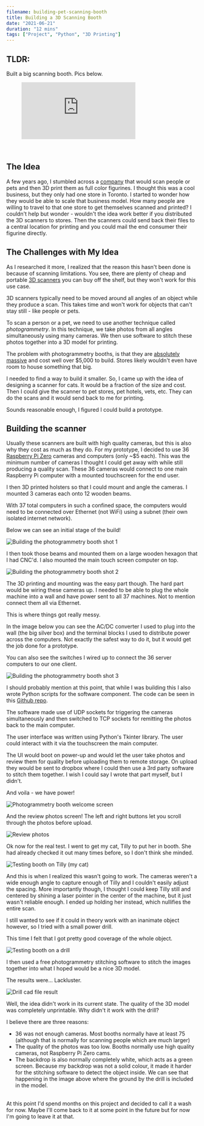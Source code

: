 ```yaml
---
filename: building-pet-scanning-booth
title: Building a 3D Scanning Booth
date: "2021-06-21"
duration: "12 mins"
tags: ["Project", "Python", "3D Printing"]
---
```

## TLDR:

Built a big scanning booth. Pics below.

<!-- blank line -->

<figure class="video_container">
  <iframe src="https://www.youtube.com/embed/Y8BXqzo4hgs" frameborder="0" allowfullscreen="true"> </iframe>
</figure>

<!-- blank line -->

<br>

## The Idea

A few years ago, I stumbled across a [company](https://studios.sculptraits3d.com/3d-selfie-toronto/) that would scan people or pets and then 3D print them as full color figurines. I thought this was a cool business, but they only had one store in Toronto. I started to wonder how they would be able to scale that business model. How many people are willing to travel to that one store to get themselves scanned and printed? I couldn't help but wonder - wouldn't the idea work better if you distributed the 3D scanners to stores. Then the scanners could send back their files to a central location for printing and you could mail the end consumer their figurine directly.

## The Challenges with My Idea

As I researched it more, I realized that the reason this hasn't been done is because of scanning limitations. You see, there are plenty of cheap and portable [3D scanners](https://www.google.com/search?q=3d+scanner&tbm=isch&ved=2ahUKEwi1k_Gepq_xAhWhoK0KHdl5Ay4Q2-cCegQIABAA&oq=3d+scanner&gs_lcp=CgNpbWcQAzIECAAQQzICCAAyAggAMgIIADICCAAyAggAMgIIADICCAAyAggAMgIIADoFCAAQsQNQ_IcBWPOPAWDRkAFoAHAAeACAAVyIAf8FkgECMTCYAQCgAQGqAQtnd3Mtd2l6LWltZ8ABAQ&sclient=img&ei=D_jTYPXPJaHBtgXZ843wAg&bih=914&biw=1680&rlz=1C5GCEM_enCA914CA914) you can buy off the shelf, but they won't work for this use case.

3D scanners typically need to be moved around all angles of an object while they produce a scan. This takes time and won't work for objects that can't stay still - like people or pets.

To scan a person or a pet, we need to use another technique called _photogrammetry_. In this technique, we take photos from all angles simultaneously using many cameras. We then use software to stitch these photos together into a 3D model for printing.

The problem with photogrammetry booths, is that they are [absolutely massive](https://www.google.com/search?q=photogrammetry+booth&rlz=1C5GCEM_enCA914CA914&source=lnms&tbm=isch&sa=X&ved=2ahUKEwjLg4Gepq_xAhXYbc0KHQhKD3sQ_AUoAXoECAEQAw&biw=1680&bih=914) and cost well over $5,000 to build. Stores likely wouldn't even have room to house something that big.

I needed to find a way to build it smaller. So, I came up with the idea of designing a scanner for cats. It would be a fraction of the size and cost. Then I could give the scanner to pet stores, pet hotels, vets, etc. They can do the scans and it would send back to me for printing.

Sounds reasonable enough, I figured I could build a prototype.

## Building the scanner

Usually these scanners are built with high quality cameras, but this is also why they cost as much as they do. For my prototype, I decided to use 36 [Raspberry Pi Zero](https://thepihut.com/products/raspberry-pi-zero?src=raspberrypi) cameras and computers (only ~$5 each). This was the minimum number of cameras I thought I could get away with while still producing a quality scan. These 36 cameras would connect to one main Raspberry Pi computer with a mounted touchscreen for the end user.

I then 3D printed holsters so that I could mount and angle the cameras. I mounted 3 cameras each onto 12 wooden beams.

With 37 total computers in such a confined space, the computers would need to be connected over Ethernet (not WiFi) using a subnet (their own isolated internet network).

Below we can see an initial stage of the build!

![Building the photogrammetry booth shot 1](../../static/building-pet-scanning-booth/build_1.jpg)

I then took those beams and mounted them on a large wooden hexagon that I had CNC'd. I also mounted the main touch screen computer on top.

![Building the photogrammetry booth shot 2](../../static/building-pet-scanning-booth/build_2.jpg)

The 3D printing and mounting was the easy part though. The hard part would be wiring these cameras up. I needed to be able to plug the whole machine into a wall and have power sent to all 37 machines. Not to mention connect them all via Ethernet.

This is where things got really messy.

In the image below you can see the AC/DC converter I used to plug into the wall (the big silver box) and the terminal blocks I used to distribute power across the computers. Not exactly the safest way to do it, but it would get the job done for a prototype.

You can also see the switches I wired up to connect the 36 server computers to our one client.


![Building the photogrammetry booth shot 3](../../static/building-pet-scanning-booth/build_3.jpg)


I should probably mention at this point, that while I was building this I also wrote Python scripts for the software component. The code can be seen in this [Github repo](https://github.com/bellmatthewf/pet-prints).

The software made use of UDP sockets for triggering the cameras simultaneously and then switched to TCP sockets for remitting the photos back to the main computer.

The user interface was written using Python's Tkinter library. The user could interact with it via the touchscreen the main computer.

The UI would boot on power-up and would let the user take photos and review them for quality before uploading them to remote storage. On upload they would be sent to dropbox where I could then use a 3rd party software to stitch them together. I wish I could say I wrote that part myself, but I didn't.

And voila - we have power!

![Photogrammetry booth welcome screen](../../static/building-pet-scanning-booth/welcome_screen.jpg)


And the review photos screen! The left and right buttons let you scroll through the photos before upload.

![Review photos](../../static/building-pet-scanning-booth/review_photos.png)

Ok now for the real test. I went to get my cat, Tilly to put her in booth. She had already checked it out many times before, so I don't think she minded.

![Testing booth on Tilly (my cat)](../../static/building-pet-scanning-booth/tilly.jpg)

And this is when I realized this wasn't going to work. The cameras weren't a wide enough angle to capture enough of Tilly and I couldn't easily adjust the spacing. More importantly though, I thought I could keep Tilly still and centered by shining a laser pointer in the center of the machine, but it just wasn't reliable enough. I ended up holding her instead, which nullifies the entire scan.

I still wanted to see if it could in theory work with an inanimate object however, so I tried with a small power drill.

This time I felt that I got pretty good coverage of the whole object.

![Testing booth on a drill](../../static/building-pet-scanning-booth/drill.jpg)

I then used a free photogrammetry stitching software to stitch the images together into what I hoped would be a nice 3D model.

The results were... Lackluster.

![Drill cad file result](../../static/building-pet-scanning-booth/result.jpg)

Well, the idea didn't work in its current state. The quality of the 3D model was completely unprintable. Why didn't it work with the drill?

I believe there are three reasons:
- 36 was not enough cameras. Most booths normally have at least 75 (although that is normally for scanning people which are much larger)
- The quality of the photos was too low. Booths normally use high quality cameras, not Raspberry Pi Zero cams.
- The backdrop is also normally completely white, which acts as a green screen. Because my backdrop was not a solid colour, it made it harder for the stitching software to detect the object inside. We can see that happening in the image above where the ground by the drill is included in the model.<br><br>


At this point I'd spend months on this project and decided to call it a wash for now. Maybe I'll come back to it at some point in the future but for now I'm going to leave it at that.
